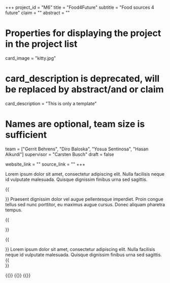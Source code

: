 +++
project_id = "M6"
title = "Food4Future"
subtitle = "Food sources 4 future"
claim = ""
abstract = ""

# Properties for displaying the project in the project list
card_image = "kitty.jpg"
# card_description is deprecated, will be replaced by abstract/and or claim
card_description = "This is only a template" 

# Names are optional, team size is sufficient
team = ["Gerrit Behrens", "Diro Baloska", "Yosua Sentinosa", "Hasan Alkurdi"]
supervisor = "Carsten Busch"
draft = false

website_link = ""
source_link = ""
+++

Lorem ipsum dolor sit amet, consectetur adipiscing elit. Nulla facilisis neque id vulputate malesuada. Quisque dignissim finibus urna sed sagittis. 

{{<section title="Our Goal">}}
Praesent dignissim dolor vel augue pellentesque imperdiet. Proin congue tellus sed nunc porttitor, eu maximus augue cursus. Donec aliquam pharetra tempus. 

{{</section>}}


{{<section title="The team">}}
Lorem ipsum dolor sit amet, consectetur adipiscing elit. Nulla facilisis neque id vulputate malesuada. Quisque dignissim finibus urna sed sagittis. 
{{</section>}} 

{{<gallery>}}
{{<team-member image="cat.jpg" name="team member cat">}}
{{</gallery>}}


